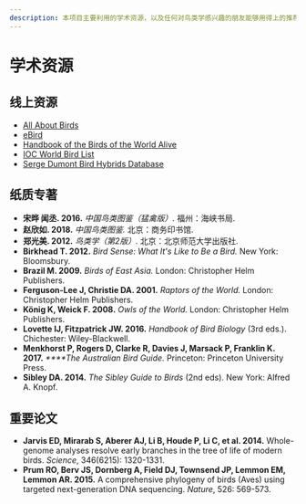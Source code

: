 ```yaml
---
description: 本项目主要利用的学术资源，以及任何对鸟类学感兴趣的朋友能够用得上的推荐资料。
---
```


# 学术资源

## 线上资源

* [All About Birds](https://www.allaboutbirds.org/)
* [eBird](https://ebird.org/home)
* [Handbook of the Birds of the World Alive](https://www.hbw.com/)
* [IOC World Bird List](https://www.worldbirdnames.org/)
* [Serge Dumont Bird Hybrids Database](http://www.bird-hybrids.com/)

## 纸质专著

* **宋晔 闻丞. 2016.** _中国鸟类图鉴（猛禽版）._ 福州：海峡书局. 
* **赵欣如. 2018.** _中国鸟类图鉴._ 北京：商务印书馆.
* **郑光美. 2012.** _鸟类学（第2版）._ 北京：北京师范大学出版社.
* **Birkhead T. 2012.** _Bird Sense: What It's Like to Be a Bird._ New York: Bloomsbury.
* **Brazil M. 2009.** _Birds of East Asia._ London: Christopher Helm Publishers.
* **Ferguson-Lee J, Christie DA. 2001.** _Raptors of the World._ London: Christopher Helm Publishers.
* **König K, Weick F. 2008.** _Owls of the World._ London: Christopher Helm Publishers.
* **Lovette IJ, Fitzpatrick JW. 2016.** _Handbook of Bird Biology_ \(3rd eds.\). Chichester: Wiley-Blackwell. 
* **Menkhorst P, Rogers D, Clarke R, Davies J, Marsack P, Franklin K. 2017.** _****The Australian Bird Guide._ Princeton: Princeton University Press.
* **Sibley DA. 2014.** _The Sibley Guide to Birds_ \(2nd eds\). New York: Alfred A. Knopf.

## 重要论文

* **Jarvis ED, Mirarab S, Aberer AJ, Li B, Houde P, Li C, et al. 2014.** Whole-genome analyses resolve early branches in the tree of life of modern birds. _Science_, 346\(6215\): 1320-1331.
* **Prum RO, Berv JS, Dornberg A, Field DJ, Townsend JP, Lemmon EM, Lemmon AR. 2015.** A comprehensive phylogeny of birds \(Aves\) using targeted next-generation DNA sequencing. _Nature_, 526: 569-573.



